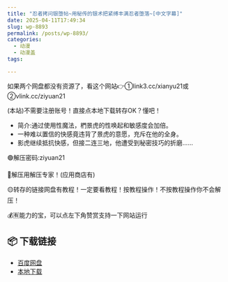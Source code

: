 ```yaml
---
title: "忍者拷问银堕帖~用秘传的银术把紧缚丰满忍者堕落~[中文字幕]"
date: 2025-04-11T17:49:34
slug: wp-8893
permalink: /posts/wp-8893/
categories:
  - 动漫
  - 动漫盖
tags:

---
```


如果两个网盘都没有资源了，看这个网站👉①link3.cc/xianyu21或②vlink.cc/ziyuan21

(本站)不需要注册账号！直接点本地下载转存OK？懂吧！

*   简介:通过使用性魔法，椚景虎的性唤起和敏感度会加倍。
*   一种难以置信的快感竟违背了景虎的意愿，充斥在他的全身。
*   影虎继续抵抗快感，但接二连三地，他遭受到秘密技巧的折磨……

🟢解压密码:ziyuan21

🔵解压用解压专家！(应用商店有)

🟡转存的链接网盘有教程！一定要看教程！按教程操作！不按教程操作你不会解压！

💰🈶能力的宝，可以点左下角赞赏支持一下网站运行

## 📦 下载链接
- [百度网盘](https://blziyuan21.com/pay-download/8893?key=4e841bcbc2&down_id=0)
- [本地下载](https://blziyuan21.com/pay-download/8893?key=4e841bcbc2&down_id=1)

